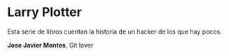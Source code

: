 # Larry Plotter

Esta serie de libros cuentan la historia de un hacker de los que hay pocos.

**Jose Javier Montes**, Git lover


